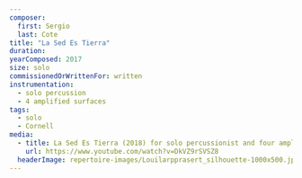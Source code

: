 ```yaml
---
composer:
  first: Sergio
  last: Cote
title: "La Sed Es Tierra"
duration:
yearComposed: 2017
size: solo
commissionedOrWrittenFor: written
instrumentation:
  - solo percussion
  - 4 amplified surfaces
tags:
  - solo
  - Cornell
media:
  - title: La Sed Es Tierra (2018) for solo percussionist and four amplified surfaces by Sergio Cote
    url: https://www.youtube.com/watch?v=DkVZ9rSVSZ8
  headerImage: repertoire-images/Louilarpprasert_silhouette-1000x500.jpg
---
```

